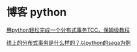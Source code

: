 # 博客 python

[用python轻松完成一个分布式事务TCC，保姆级教程](https://segmentfault.com/a/1190000040396649)

[线上的分布式事务是什么样的？以python的saga为例](https://segmentfault.com/a/1190000040515787)

